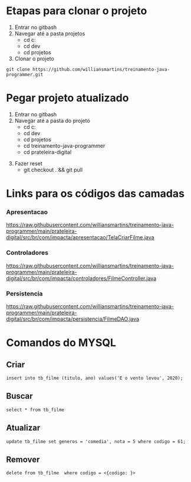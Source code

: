 # Etapas para clonar o projeto
1. Entrar no gitbash
1. Navegar até a pasta projetos
    - cd c:
    - cd dev
    - cd projetos
1. Clonar o projeto

`git clone https://github.com/williansmartins/treinamento-java-programmer.git` 

# Pegar projeto atualizado
1. Entrar no gitbash
1. Navegar até a pasta do projeto
    - cd c:
    - cd dev
    - cd projetos
    - cd treinamento-java-programmer
    - cd prateleira-digital
3) Fazer reset 
    - git checkout . && git pull
    



# Links para os códigos das camadas 
### Apresentacao
https://raw.githubusercontent.com/williansmartins/treinamento-java-programmer/main/prateleira-digital/src/br/com/impacta/apresentacao/TelaCriarFilme.java

### Controladores
https://raw.githubusercontent.com/williansmartins/treinamento-java-programmer/main/prateleira-digital/src/br/com/impacta/controladores/FilmeController.java

### Persistencia
https://raw.githubusercontent.com/williansmartins/treinamento-java-programmer/main/prateleira-digital/src/br/com/impacta/persistencia/FilmeDAO.java


# Comandos do MYSQL
## Criar
`
 insert into tb_filme
	(titulo, ano)
	values('E o vento levou', 2020);
`

## Buscar
`select * from tb_filme`

## Atualizar
`
update tb_filme
	set generos = 'comedia',
		   nota = 5
	where codigo = 61;
`

## Remover
`delete from tb_filme  where codigo = <{codigo: }>`
